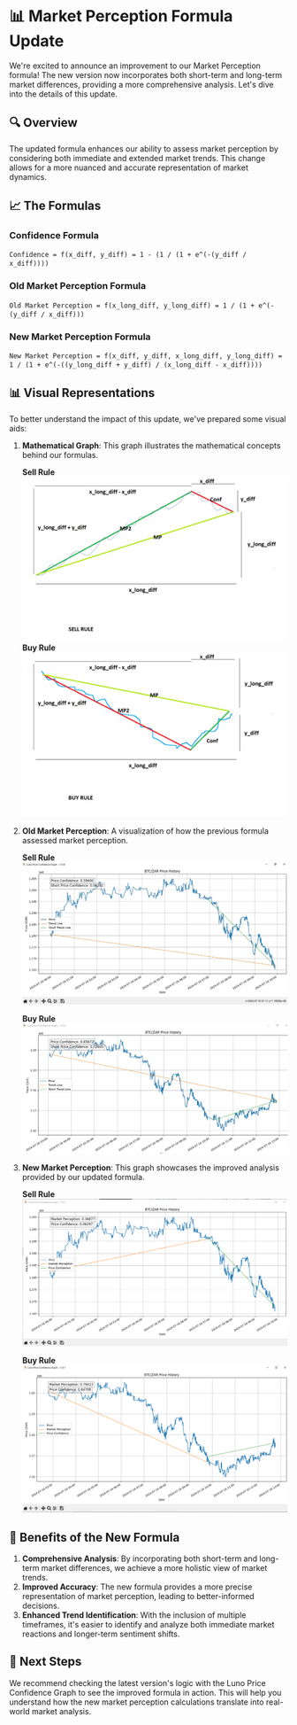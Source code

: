 # 📊 Market Perception Formula Update

We're excited to announce an improvement to our Market Perception formula! The new version now incorporates both short-term and long-term market differences, providing a more comprehensive analysis. Let's dive into the details of this update.

## 🔍 Overview

The updated formula enhances our ability to assess market perception by considering both immediate and extended market trends. This change allows for a more nuanced and accurate representation of market dynamics.

## 📈 The Formulas

### Confidence Formula
```
Confidence = f(x_diff, y_diff) = 1 - (1 / (1 + e^(-(y_diff / x_diff))))
```

### Old Market Perception Formula
```
Old Market Perception = f(x_long_diff, y_long_diff) = 1 / (1 + e^(-(y_diff / x_diff)))
```

### New Market Perception Formula
```
New Market Perception = f(x_diff, y_diff, x_long_diff, y_long_diff) = 1 / (1 + e^(-((y_long_diff + y_diff) / (x_long_diff - x_diff))))
```

## 📊 Visual Representations

To better understand the impact of this update, we've prepared some visual aids:

1. **Mathematical Graph**: This graph illustrates the mathematical concepts behind our formulas.

   **Sell Rule**
   ![Mathematical Graph Sell Rule](math_graph.png)
   **Buy Rule**
   ![Mathematical Graph Buy Rule](math_graph_2.png)

2. **Old Market Perception**: A visualization of how the previous formula assessed market perception.

   **Sell Rule**
   ![Old Market Perception Sell Rule](old_market_perception.png)

   **Buy Rule**
   ![Old Market Perception Buy Rule](old_market_perception_2.png)

3. **New Market Perception**: This graph showcases the improved analysis provided by our updated formula.

   **Sell Rule**
   ![New Market Perception Sell Rule](new_market_perception.png)

   **Buy Rule**
   ![New Market Perception Buy Rule](new_market_perception_2.png)

## 🚀 Benefits of the New Formula

1. **Comprehensive Analysis**: By incorporating both short-term and long-term market differences, we achieve a more holistic view of market trends.
2. **Improved Accuracy**: The new formula provides a more precise representation of market perception, leading to better-informed decisions.
3. **Enhanced Trend Identification**: With the inclusion of multiple timeframes, it's easier to identify and analyze both immediate market reactions and longer-term sentiment shifts.

## 🔗 Next Steps

We recommend checking the latest version's logic with the Luno Price Confidence Graph to see the improved formula in action. This will help you understand how the new market perception calculations translate into real-world market analysis.